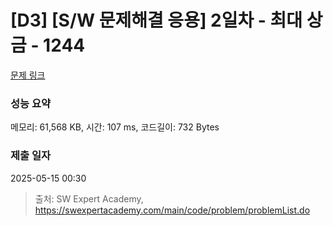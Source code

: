 # [D3] [S/W 문제해결 응용] 2일차 - 최대 상금 - 1244 

[문제 링크](https://swexpertacademy.com/main/code/problem/problemDetail.do?contestProbId=AV15Khn6AN0CFAYD) 

### 성능 요약

메모리: 61,568 KB, 시간: 107 ms, 코드길이: 732 Bytes

### 제출 일자

2025-05-15 00:30



> 출처: SW Expert Academy, https://swexpertacademy.com/main/code/problem/problemList.do
